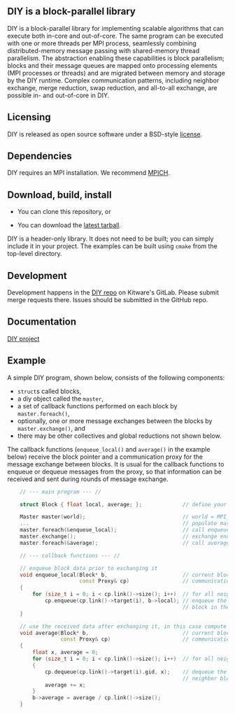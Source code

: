 ## DIY is a block-parallel library

DIY is a block-parallel library for implementing scalable algorithms that can execute both
in-core and out-of-core. The same program can be executed with one or more threads per MPI
process, seamlessly combining distributed-memory message passing with shared-memory thread
parallelism.  The abstraction enabling these capabilities is block parallelism; blocks
and their message queues are mapped onto processing elements (MPI processes or threads) and are
migrated between memory and storage by the DIY runtime. Complex communication patterns,
including neighbor exchange, merge reduction, swap reduction, and all-to-all exchange, are
possible in- and out-of-core in DIY.

## Licensing

DIY is released as open source software under a BSD-style [license](./LICENSE.txt).

## Dependencies

DIY requires an MPI installation. We recommend [MPICH](http://www.mpich.org/).

## Download, build, install

- You can clone this repository, or

- You can download the [latest tarball](https://github.com/diatomic/diy2/archive/master.tar.gz).


DIY is a header-only library. It does not need to be built; you can simply
include it in your project. The examples can be built using `cmake` from the
top-level directory.

## Development

Development happens in the [DIY repo](https://gitlab.kitware.com/diatomic/diy)
on Kitware's GitLab. Please submit merge requests there. Issues should
be submitted in the GitHub repo.

## Documentation

[DIY project](https://diatomic.github.io/diy)

## Example

A simple DIY program, shown below, consists of the following components:

- `struct`s called blocks,
- a diy object called the `master`,
- a set of callback functions performed on each block by `master.foreach()`,
- optionally, one or more message exchanges between the blocks by `master.exchange()`, and
- there may be other collectives and global reductions not shown below.

The callback functions (`enqueue_local()` and `average()` in the example below) receive the block
pointer and a communication proxy for the message exchange between blocks. It is usual for the
callback functions to enqueue or dequeue messages from the proxy, so that information can be
received and sent during rounds of message exchange.

```cpp
    // --- main program --- //

    struct Block { float local, average; };             // define your block structure

    Master master(world);                               // world = MPI_Comm
    ...                                                 // populate master with blocks
    master.foreach(&enqueue_local);                     // call enqueue_local() for each block
    master.exchange();                                  // exchange enqueued data between blocks
    master.foreach(&average);                           // call average() for each block

    // --- callback functions --- //

    // enqueue block data prior to exchanging it
    void enqueue_local(Block* b,                        // current block
                       const Proxy& cp)                 // communication proxy provides access to the neighbor blocks
    {
        for (size_t i = 0; i < cp.link()->size(); i++)  // for all neighbor blocks
            cp.enqueue(cp.link()->target(i), b->local); // enqueue the data to be sent to this neighbor
                                                        // block in the next exchange
    }

    // use the received data after exchanging it, in this case compute its average
    void average(Block* b,                              // current block
                 const Proxy& cp)                       // communication proxy provides access to the neighbor blocks
    {
        float x, average = 0;
        for (size_t i = 0; i < cp.link()->size(); i++)  // for all neighbor blocks
        {
            cp.dequeue(cp.link()->target(i).gid, x);    // dequeue the data received from this
                                                        // neighbor block in the last exchange
            average += x;
        }
        b->average = average / cp.link()->size();
    }
```
